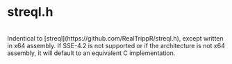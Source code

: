 # streql.h
<BR>
Indentical to [streql](https://github.com/RealTrippR/streql.h), except written in x64 assembly. If SSE-4.2 is not supported or if the architecture is not x64 assembly, it will default to an equivalent C implementation.
